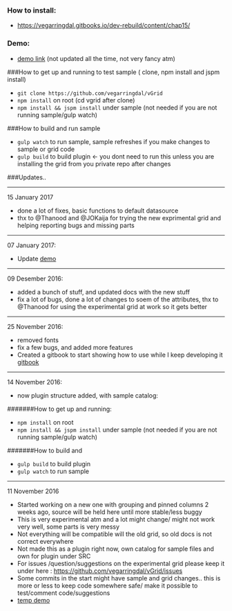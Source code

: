 
### How to install:

* https://vegarringdal.gitbooks.io/dev-rebuild/content/chap15/


### Demo:
* [demo link](https://vegarringdal.github.io/vGridDemo/) (not updated all the time, not very fancy atm)


###How to get up and running to test sample ( clone, npm install and jspm install)
* ```git clone https://github.com/vegarringdal/vGrid```
* ```npm install``` on root (cd vgrid after clone)
* ```npm install && jspm install``` under sample (not needed if you are not running sample/gulp watch)

###How to build and run sample
* ```gulp watch``` to run sample, sample refreshes if you make changes to sample or grid code
* ```gulp build``` to build plugin <- you dont need to run this unless you are installing the grid from you private repo after changes


###Updates..

---

15 January 2017

* done a lot of fixes, basic functions to default datasource
* thx to @Thanood and @JOKaija for trying the new exprimental grid and helping reporting bugs and missing parts


---

07 January 2017:

* Update [demo](https://vegarringdal.github.io/vGridDemo/)

---

09 Desember 2016:

* added a bunch of stuff, and updated docs with the new stuff
* fix a lot of bugs, done a lot of changes to soem of the attributes, thx to @Thanood for using the experimental grid at work so it gets better


---

25 November 2016:

* removed fonts
* fix a few bugs, and added more features
* Created a gitbook to start showing how to use while I keep developing it [gitbook](https://www.gitbook.com/book/vegarringdal/dev-rebuild/details)

---

14 November 2016:

* now plugin structure added, with sample catalog:

#######How to get up and running:
* ```npm install``` on root
* ```npm install && jspm install``` under sample (not needed if you are not running sample/gulp watch)

#######How to build and 
* ```gulp build``` to build plugin
* ```gulp watch``` to run sample

---

11 November 2016

* Started working on a new one with grouping and pinned columns 2 weeks ago, source will be held here until more stable/less buggy
* This is very experimental atm and a lot might change/ might not work very well, some parts is very messy
* Not everything will be compatible will the old grid, so old docs is not correct everywhere
* Not made this as a plugin right now, own catalog for sample files and own for plugin under SRC
* For issues /question/suggestions on the experimental grid please keep it under here : https://github.com/vegarringdal/vGrid/issues
* Some commits in the start might have sample and grid changes.. this is more or less to keep code somewhere safe/ make it possible to test/comment code/suggestions
* [temp demo](https://vegarringdal.github.io/vGridDemo/)



